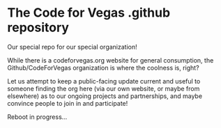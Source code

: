 # The Code for Vegas .github repository
Our special repo for our special organization!

While there is a codeforvegas.org website for general consumption, the Github/CodeForVegas organization is where the coolness is, right?

Let us attempt to keep a public-facing update current and useful to someone finding the org here (via our own website, or maybe from elsewhere) as to our ongoing projects and partnerships, and maybe convince people to join in and participate!

Reboot in progress...
